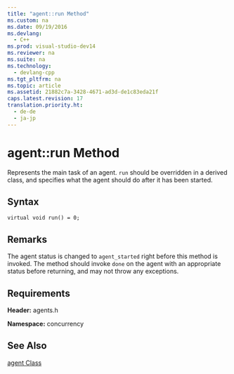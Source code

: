 ```yaml
---
title: "agent::run Method"
ms.custom: na
ms.date: 09/19/2016
ms.devlang: 
  - C++
ms.prod: visual-studio-dev14
ms.reviewer: na
ms.suite: na
ms.technology: 
  - devlang-cpp
ms.tgt_pltfrm: na
ms.topic: article
ms.assetid: 21882c7a-3428-4671-ad3d-de1c83eda21f
caps.latest.revision: 17
translation.priority.ht: 
  - de-de
  - ja-jp
---
```

# agent::run Method
Represents the main task of an agent. `run` should be overridden in a derived class, and specifies what the agent should do after it has been started.  
  
## Syntax  
  
```  
virtual void run() = 0;  
```  
  
## Remarks  
 The agent status is changed to `agent_started` right before this method is invoked. The method should invoke `done` on the agent with an appropriate status before returning, and may not throw any exceptions.  
  
## Requirements  
 **Header:** agents.h  
  
 **Namespace:** concurrency  
  
## See Also  
 [agent Class](../vs140/agent-Class.md)